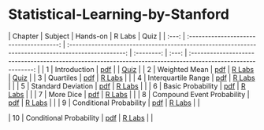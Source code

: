 # Statistical-Learning-by-Stanford

|  Chapter  |                Subject                |                                              Hands-on                                               | R Labs |                                                             Quiz                                         |
| :---: | :-------------------------------------: | :------------------------------------------------------------------------------------------------: | :--------: | :---: | :----------------------------------------------------------------------------------------------------------: |
|   1   |         Introduction          |           [pdf](/01.Introduction.pdf)               |     |                     [Quiz](/01.Introduction.txt)                                |
|   2   |              Weighted Mean              |             [pdf](https://www.hackerrank.com/challenges/s10-weighted-mean/problem)               |  [R Labs](/10%20Days%20Of%20Stats/Day0-WeightedMean.py)   |       [Quiz](/01.Introduction.txt)                             |
|   3   |                Quartiles                |               [pdf](https://www.hackerrank.com/challenges/s10-quartiles/problem)                 |  [R Labs](/10%20Days%20Of%20Stats/Day1-InterquartileRange.py)   |                                                |
|   4   |           Interquartile Range           |              [pdf](https://www.hackerrank.com/challenges/s10-interquartile-range)                |  [R Labs](/10%20Days%20Of%20Stats/Day1-Quartiles.py)   |                                                         |
|   5   |           Standard Deviation            |              [pdf](https://www.hackerrank.com/challenges/s10-standard-deviation)                  |  [R Labs](/10%20Days%20Of%20Stats/Day1-StandardDeviation.py)   |                       |
|   6   |            Basic Probability            |                 [pdf](https://www.hackerrank.com/challenges/s10-mcq-1/problem)                    |  [R Labs](/10%20Days%20Of%20Stats/Day2-BasicProbability.py)   |                        |
|   7   |                More Dice                |                 [pdf](https://www.hackerrank.com/challenges/s10-mcq-2/problem)                     |  [R Labs](/10%20Days%20Of%20Stats/Day2-MoreDice.py)   |                                |
|   8   |       Compound Event Probability        |                [pdf](https://www.hackerrank.com/challenges/s10-mcq-3/problem)                     |  [R Labs](/10%20Days%20Of%20Stats/Day2-CompoundEventProbability.py)   |             |
|   9   |         Conditional Probability         |                 [pdf](https://www.hackerrank.com/challenges/s10-mcq-4/problem)                     |  [R Labs](/10%20Days%20Of%20Stats/Day3-ConditionalProbability.py)    |                 |

|   10   |         Conditional Probability         |                 [pdf](https://www.hackerrank.com/challenges/s10-mcq-4/problem)                     |  [R Labs](/10%20Days%20Of%20Stats/Day3-ConditionalProbability.py)    |                 |
